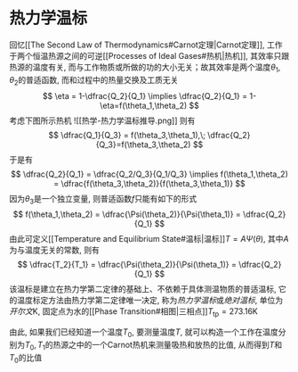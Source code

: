 # 热力学温标
回忆[[The Second Law of Thermodynamics#Carnot定理|Carnot定理]], 工作于两个恒温热源之间的可逆[[Processes of Ideal Gases#热机|热机]], 其效率只跟热源的温度有关, 而与工作物质或所做的功的大小无关；故其效率是两个温度$\theta_1,\theta_2$的普适函数, 而和过程中的热量交换及工质无关
$$
\eta = 1-\dfrac{Q_2}{Q_1} \implies \dfrac{Q_2}{Q_1} = 1-\eta=f(\theta_1,\theta_2)
$$
考虑下图所示热机
![[热学-热力学温标推导.png]]
则有
$$
\dfrac{Q_1}{Q_3} = f(\theta_3,\theta_1),\; \dfrac{Q_2}{Q_3}=f(\theta_3,\theta_2)
$$
于是有
$$
\dfrac{Q_2}{Q_1} = \dfrac{Q_2/Q_3}{Q_1/Q_3} \implies f(\theta_1,\theta_2) = \dfrac{f(\theta_3,\theta_2)}{f(\theta_3,\theta_1)}
$$
因为$\theta_3$是一个独立变量, 则普适函数$f$只能有如下的形式
$$
f(\theta_1,\theta_2) = \dfrac{\Psi(\theta_2)}{\Psi(\theta_1)} = \dfrac{Q_2}{Q_1}
$$
由此可定义[[Temperature and Equilibrium State#温标|温标]]$T = A\Psi(\theta)$, 其中$A$为与温度无关的常数, 则有
$$
\dfrac{T_2}{T_1} = \dfrac{\Psi(\theta_2)}{\Psi(\theta_1)} = \dfrac{Q_2}{Q_1}
$$
该温标是建立在热力学第二定律的基础上、不依赖于具体测温物质的普适温标, 它的温度标定方法由热力学第二定律唯一决定, 称为*热力学温标*或*绝对温标*, 单位为*开尔文*$\mathrm{K}$, 固定点为水的[[Phase Transition#相图|三相点]]$T_{\text{tp}} = 273.16\mathrm{K}$

由此, 如果我们已经知道一个温度$T_0$, 要测量温度$T$, 就可以构造一个工作在温度分别为$T_0,T_1$的热源之中的一个Carnot热机来测量吸热和放热的比值, 从而得到$T$和$T_0$的比值
